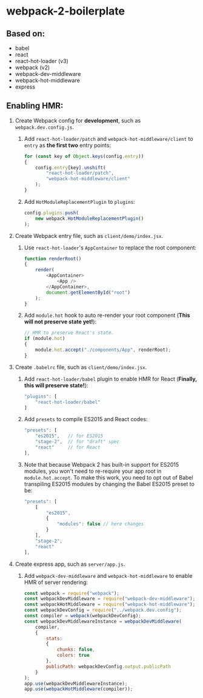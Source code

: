 # webpack-2-boilerplate


## Based on:

- babel
- react
- react-hot-loader (v3)
- webpack (v2)
- webpack-dev-middleware
- webpack-hot-middleware
- express


## Enabling HMR:

1. Create Webpack config for **development**, such as `webpack.dev.config.js`.

    1. Add `react-hot-loader/patch` and `webpack-hot-middleware/client` to `entry` as **the first two** entry points:

        ```javascript
        for (const key of Object.keys(config.entry))
        {
            config.entry[key].unshift(
                "react-hot-loader/patch",
                "webpack-hot-middleware/client"
            );
        }
        ```

    2. ​Add `HotModuleReplacementPlugin` to `plugins`:

        ```javascript
        config.plugins.push(
            new webpack.HotModuleReplacementPlugin()
        );
        ```

2. Create Webpack entry file, such as `client/demo/index.jsx`.

    1. Use `react-hot-loader`'s `AppContainer` to replace the root component:

        ```javascript
        function renderRoot()
        {
            render(
                <AppContainer>
                    <App />
                </AppContainer>,
                document.getElementById("root")
            );
        }
        ```

    2. Add `module.hot` hook to auto re-render your root component (**This will not preserve state yet!**):

        ```javascript
        // HMR to preserve React's state.
        if (module.hot)
        {
            module.hot.accept("./components/App", renderRoot);
        }
        ```

3. Create `.babelrc` file, such as `client/demo/index.jsx`.

    1. Add `react-hot-loader/babel` plugin to enable HMR for React (**Finally, this will preserve state!**):

        ```javascript
        "plugins": [
            "react-hot-loader/babel"
        ]
        ```

    2. Add `presets` to compile ES2015 and React codes:

        ```javascript
        "presets": [
            "es2015",   // for ES2015
            "stage-2",  // for "draft" spec
            "react"     // for React
        ],
        ```

    3. Note that because Webpack 2 has built-in support for ES2015 modules, you won't need to re-require your app root in `module.hot.accept`. To make this work, you need to opt out of Babel transpiling ES2015 modules by changing the Babel ES2015 preset to be:

        ```javascript
        "presets": [
            [
                "es2015",
                {
                    "modules": false // here changes
                }
            ],
            "stage-2",
            "react"
        ],
        ```

3. Create express app, such as `server/app.js`.

    1. Add `webpack-dev-middleware` and `webpack-hot-middleware` to enable HMR of server rendering:

        ```javascript
        const webpack = require("webpack");
        const webpackDevMiddleware = require("webpack-dev-middleware");
        const webpackHotMiddleware = require("webpack-hot-middleware");
        const webpackDevConfig = require("../webpack.dev.config");
        const compiler = webpack(webpackDevConfig);
        const webpackDevMiddlewareInstance = webpackDevMiddleware(
            compiler,
            {
                stats:
                {
                    chunks: false,
                    colors: true
                },
                publicPath: webpackDevConfig.output.publicPath
            }
        );
        app.use(webpackDevMiddlewareInstance);
        app.use(webpackHotMiddleware(compiler));
        ```

